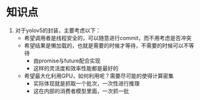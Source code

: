 # 知识点
1. 对于yolov5的封装，主要考虑以下：
    - 希望调用者是线程安全的，可以随意进行commit，而不用考虑是否冲突
    - 希望结果是懒加载的，也就是需要的时候才等待，不需要的时候可以不等待
        - 由promise与future配合实现
        - 这样的灵活度和效率性能都是最好的
    - 希望最大化利用GPU，如何利用呢？需要尽可能的使得计算密集
        - 实际体现就是抓取一个批次，一次性进行推理
        - 这在内部的消费者模型里面，一次抓一批